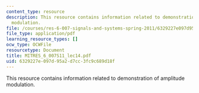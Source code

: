 ```yaml
---
content_type: resource
description: This resource contains information related to demonstration of amplitude
  modulation.
file: /courses/res-6-007-signals-and-systems-spring-2011/6329227e097d95a2d7cc3fc9c689d18f_MITRES_6_007S11_lec14.pdf
file_type: application/pdf
learning_resource_types: []
ocw_type: OCWFile
resourcetype: Document
title: MITRES_6_007S11_lec14.pdf
uid: 6329227e-097d-95a2-d7cc-3fc9c689d18f
---
```

This resource contains information related to demonstration of amplitude modulation.

